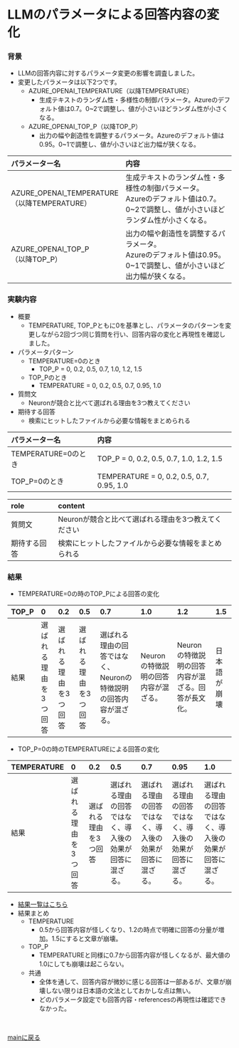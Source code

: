 # LLMのパラメータによる回答内容の変化
### 背景
  - LLMの回答内容に対するパラメータ変更の影響を調査しました。
  - 変更したパラメータは以下2つです。
    - AZURE_OPENAI_TEMPERATURE（以降TEMPERATURE）
      - 生成テキストのランダム性・多様性の制御パラメータ。Azureのデフォルト値は0.7。0~2で調整し、値が小さいほどランダム性が小さくなる。
    - AZURE_OPENAI_TOP_P（以降TOP_P）
        - 出力の幅や創造性を調整するパラメータ。Azureのデフォルト値は0.95。0~1で調整し、値が小さいほど出力幅が狭くなる。

|パラメーター名|内容|
|:--------|:------------|
|AZURE_OPENAI_TEMPERATURE<br>（以降TEMPERATURE）|生成テキストのランダム性・多様性の制御パラメータ。<br>Azureのデフォルト値は0.7。0~2で調整し、値が小さいほどランダム性が小さくなる。|
|AZURE_OPENAI_TOP_P<br>（以降TOP_P）|出力の幅や創造性を調整するパラメータ。<br>Azureのデフォルト値は0.95。0~1で調整し、値が小さいほど出力幅が狭くなる。|

### 実験内容
  - 概要
    - TEMPERATURE, TOP_Pともに0を基準とし、パラメータのパターンを変更しながら2回づつ同じ質問を行い、回答内容の変化と再現性を確認しました。
  - パラメータパターン
    - TEMPERATURE=0のとき
      - TOP_P = 0, 0.2, 0.5, 0.7, 1.0, 1.2, 1.5
    - TOP_Pのとき
      - TEMPERATURE = 0, 0.2, 0.5, 0.7, 0.95, 1.0
  - 質問文
    - Neuronが競合と比べて選ばれる理由を3つ教えてください
  - 期待する回答
    - 検索にヒットしたファイルから必要な情報をまとめられる

|パラメーター名|内容|
|:---|:---|
|TEMPERATURE=0のとき|TOP_P = 0, 0.2, 0.5, 0.7, 1.0, 1.2, 1.5
|TOP_P=0のとき|TEMPERATURE = 0, 0.2, 0.5, 0.7, 0.95, 1.0|

|role|content|
|:---|:---|
|質問文|Neuronが競合と比べて選ばれる理由を3つ教えてください|
|期待する回答|検索にヒットしたファイルから必要な情報をまとめられる|
  
### 結果
- TEMPERATURE=0の時のTOP_Pによる回答の変化

|TOP_P    | 0 | 0.2 | 0.5 | 0.7 | 1.0 | 1.2 | 1.5 | 
|:----------------|:----------------|:----------------|:----------------|:----------------|:----------------|:----------------|:----------------| 
|結果    | 選ばれる理由を3つ回答 | 選ばれる理由を3つ回答 | 選ばれる理由を3つ回答 | 選ばれる理由の回答ではなく、Neuronの特徴説明の回答内容が混ざる。 | Neuronの特徴説明の回答内容が混ざる。 | Neuronの特徴説明の回答内容が混ざる。回答が長文化。 | 日本語が崩壊 | 


- TOP_P=0の時のTEMPERATUREによる回答の変化

|TEMPERATURE    | 0 | 0.2 | 0.5 | 0.7 | 0.95 | 1.0 | 
|:----------------|:----------------|:----------------|:----------------|:----------------|:----------------|:----------------|
|結果    | 選ばれる理由を3つ回答 | 選ばれる理由を3つ回答 | 選ばれる理由の回答ではなく、導入後の効果が回答に混ざる。 | 選ばれる理由の回答ではなく、導入後の効果が回答に混ざる。 | 選ばれる理由の回答ではなく、導入後の効果が回答に混ざる。 | 選ばれる理由の回答ではなく、導入後の効果が回答に混ざる。 | 

  - [結果一覧はこちら](https://github.com/brains-technology/sample-app-aoai-chatGPT/blob/branch-1/research/LLM%E3%83%8F%E3%82%9A%E3%83%A9%E3%83%A1%E3%83%BC%E3%82%BF%E5%AE%9F%E9%A8%93%E7%B5%90%E6%9E%9C%E6%95%B4%E7%90%86%20.csv)
  - 結果まとめ
    - TEMPERATURE
      - 0.5から回答内容が怪しくなり、1.2の時点で明確に回答の分量が増加。1.5にすると文章が崩壊。
    - TOP_P
      - TEMPERATUREと同様に0.7から回答内容が怪しくなるが、最大値の1.0にしても崩壊は起こらない。
    - 共通
      - 全体を通して、回答内容が微妙に感じる回答は一部あるが、文章が崩壊しない限りは日本語の文法としておかしな点は無い。
      - どのパラメータ設定でも回答内容・referencesの再現性は確認できなかった。
</br>

[mainに戻る](https://github.com/brains-technology/sample-app-aoai-chatGPT/blob/branch-1/researc/research_main.md)
